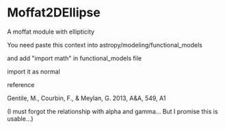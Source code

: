 # Moffat2DEllipse
A moffat module with ellipticity

You need paste this context into astropy/modeling/functional_models

and add "import math" in functional_models file

import it as normal



reference

Gentile, M., Courbin, F., & Meylan, G. 2013, A&A, 549, A1

(I must forgot the relationship with alpha and gamma... 
But I promise this is usable...)
